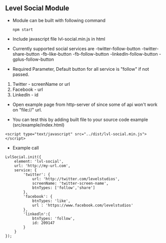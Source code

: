 ## Level Social Module

- Module can be built with following command
	```
	npm start
	```
- Include javascript file lvl-social.min.js in html
- Currently supported social services are
	-twitter-follow-button
	-twitter-share-button
	-fb-like-button
	-fb-follow-button
	-linkedln-follow-button
	-gplus-follow-button

- Required Parameter, Default button for all service is "follow" if not passed.
 1. Twitter - screenName or url
 2. Facebook - url
 3. Linkedln - id

- Open example page from http-server of since some of api won't work on "file://" url.

- You can test this by adding  built file to your source code example (src/example/index.html)
````
<script type="text/javascript" src="../dist/lvl-social.min.js"></script>
````
- Example call
```
LvlSocial.init({
    element: 'lvl-social',
    url: 'http://my-url.com',
    service: { 
	    'twitter': {
	        url: 'http://twitter.com/levelstudios',
	        screenName: 'twitter-screen-name',
	        btnTypes: ['follow','share']
	    },
	    'facebook': {
	    	btnTypes: 'like',
	    	url : 'https://www.facebook.com/levelstudios'
	    },
	    'linkedln':{
	    	btnTypes: 'follow',
	    	id: 209147
	    }
	}
});
```